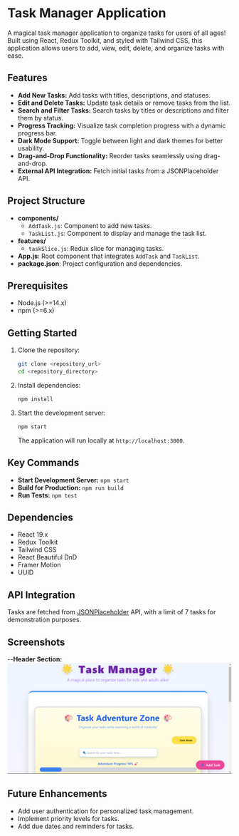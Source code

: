 # Task Manager Application

A magical task manager application to organize tasks for users of all ages! Built using React, Redux Toolkit, and styled with Tailwind CSS, this application allows users to add, view, edit, delete, and organize tasks with ease.

## Features

- **Add New Tasks:** Add tasks with titles, descriptions, and statuses.
- **Edit and Delete Tasks:** Update task details or remove tasks from the list.
- **Search and Filter Tasks:** Search tasks by titles or descriptions and filter them by status.
- **Progress Tracking:** Visualize task completion progress with a dynamic progress bar.
- **Dark Mode Support:** Toggle between light and dark themes for better usability.
- **Drag-and-Drop Functionality:** Reorder tasks seamlessly using drag-and-drop.
- **External API Integration:** Fetch initial tasks from a JSONPlaceholder API.

## Project Structure

- **components/**
  - `AddTask.js`: Component to add new tasks.
  - `TaskList.js`: Component to display and manage the task list.
- **features/**
  - `taskSlice.js`: Redux slice for managing tasks.
- **App.js**: Root component that integrates `AddTask` and `TaskList`.
- **package.json**: Project configuration and dependencies.

## Prerequisites

- Node.js (>=14.x)
- npm (>=6.x)

## Getting Started

1. Clone the repository:

   ```bash
   git clone <repository_url>
   cd <repository_directory>
   ```

2. Install dependencies:

   ```bash
   npm install
   ```

3. Start the development server:

   ```bash
   npm start
   ```

   The application will run locally at `http://localhost:3000`.

## Key Commands

- **Start Development Server:** `npm start`
- **Build for Production:** `npm run build`
- **Run Tests:** `npm test`

## Dependencies

- React 19.x
- Redux Toolkit
- Tailwind CSS
- React Beautiful DnD
- Framer Motion
- UUID

## API Integration

Tasks are fetched from [JSONPlaceholder](https://jsonplaceholder.typicode.com/) API, with a limit of 7 tasks for demonstration purposes.

## Screenshots

--**Header Section:**  
![Header Section](https://raw.githubusercontent.com/ShivamDubey20/taskMangaer/be6a804f0374b9bd7be207c411e7ef58b12de5d3/Screenshot%20(50).png)

## Future Enhancements

- Add user authentication for personalized task management.
- Implement priority levels for tasks.
- Add due dates and reminders for tasks.

